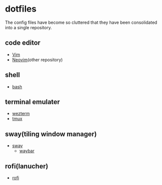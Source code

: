 # dotfiles 

The config files have become so cluttered that they have been consolidated into a single repository.

## code editor

- [Vim](./vim)
- [Neovim](https://github.com/aki-ph-chem/neovim-config)(other repository)

## shell 

- [bash](./bash)

## terminal emulater

- [wezterm](./wezterm)
- [tmux](./tmux)

## sway(tiling window manager)

- [sway](./sway)
    - [waybar](./sway/waybar)

## rofi(lanucher)

- [rofi](./rofi)

